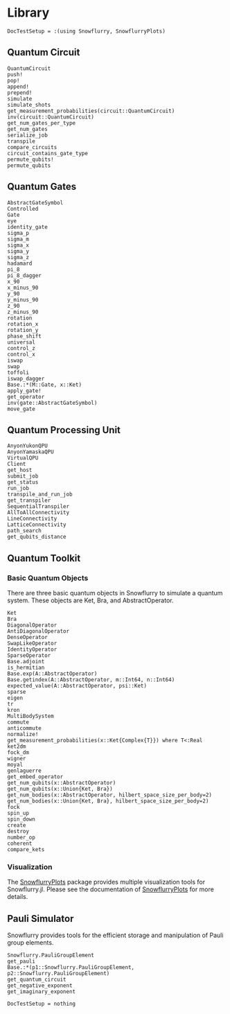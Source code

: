 # Library

```@meta
DocTestSetup = :(using Snowflurry, SnowflurryPlots)
```


## Quantum Circuit
```@docs
QuantumCircuit
push!
pop!
append!
prepend!
simulate
simulate_shots
get_measurement_probabilities(circuit::QuantumCircuit)
inv(circuit::QuantumCircuit)
get_num_gates_per_type
get_num_gates
serialize_job
transpile
compare_circuits
circuit_contains_gate_type
permute_qubits!
permute_qubits
```

## Quantum Gates
```@docs
AbstractGateSymbol
Controlled
Gate
eye
identity_gate
sigma_p
sigma_m
sigma_x
sigma_y
sigma_z
hadamard
pi_8
pi_8_dagger
x_90
x_minus_90
y_90
y_minus_90
z_90
z_minus_90
rotation
rotation_x
rotation_y
phase_shift
universal
control_z
control_x
iswap
swap
toffoli
iswap_dagger
Base.:*(M::Gate, x::Ket)
apply_gate!
get_operator
inv(gate::AbstractGateSymbol)
move_gate
```

## Quantum Processing Unit
```@docs
AnyonYukonQPU
AnyonYamaskaQPU
VirtualQPU
Client
get_host
submit_job
get_status
run_job
transpile_and_run_job
get_transpiler
SequentialTranspiler
AllToAllConnectivity
LineConnectivity
LatticeConnectivity
path_search
get_qubits_distance
```

## Quantum Toolkit

### Basic Quantum Objects

There are three basic quantum objects in Snowflurry to simulate a quantum system. These objects are Ket, Bra, and AbstractOperator.

```@docs
Ket
Bra
DiagonalOperator
AntiDiagonalOperator
DenseOperator
SwapLikeOperator
IdentityOperator
SparseOperator
Base.adjoint
is_hermitian
Base.exp(A::AbstractOperator)
Base.getindex(A::AbstractOperator, m::Int64, n::Int64)
expected_value(A::AbstractOperator, psi::Ket)
sparse
eigen
tr
kron
MultiBodySystem
commute
anticommute
normalize!
get_measurement_probabilities(x::Ket{Complex{T}}) where T<:Real
ket2dm
fock_dm
wigner
moyal
genlaguerre
get_embed_operator
get_num_qubits(x::AbstractOperator)
get_num_qubits(x::Union{Ket, Bra})
get_num_bodies(x::AbstractOperator, hilbert_space_size_per_body=2)
get_num_bodies(x::Union{Ket, Bra}, hilbert_space_size_per_body=2)
fock
spin_up
spin_down
create
destroy
number_op
coherent
compare_kets
```

### Visualization

The [SnowflurryPlots](https://github.com/QuantumJulia/SnowflurryPlots.jl) package provides multiple visualization tools for Snowflurry.jl. Please see the documentation of [SnowflurryPlots](https://github.com/QuantumJulia/SnowflurryPlots.jl) for more details. 

## Pauli Simulator
Snowflurry provides tools for the efficient storage and manipulation of Pauli group elements.

```@docs
Snowflurry.PauliGroupElement
get_pauli
Base.:*(p1::Snowflurry.PauliGroupElement, p2::Snowflurry.PauliGroupElement)
get_quantum_circuit
get_negative_exponent
get_imaginary_exponent
```


```@meta
DocTestSetup = nothing
```
